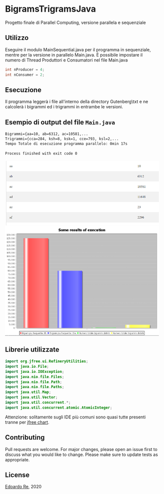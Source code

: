 # BigramsTrigramsJava
Progetto finale di Parallel Computing, versione parallela e sequenziale

## Utilizzo
Eseguire il modulo MainSequential.java per il programma in sequenziale, mentre per la versione in parallelo Main.java.
È possibile impostare il numero di Thread Produttori e Consumatori nel file Main.java
```java
int nProducer = 4;
int nConsumer = 2;
```

## Esecuzione
Il programma leggerà i file all'interno della directory Gutenberg\txt e ne calcolerà i bigrammi ed i trigrammi in entrambe le versioni.


## Esempio di output del file ```Main.java```
```
Bigrammi={aa=10, ab=6312, ac=10581,...
Trigrammi={cca=284, ksh=8, ksk=1, cce=793, ksl=2,...
Tempo Totale di esecuzione programma parallelo: 0min 17s

Process finished with exit code 0
```
![tab](https://github.com/edoardore/BigramsTrigramsJava/blob/master/tab.PNG)
![graph](https://github.com/edoardore/BigramsTrigramsJava/blob/master/graph.PNG)


## Librerie utilizzate
```java
import org.jfree.ui.RefineryUtilities;
import java.io.File;
import java.io.IOException;
import java.nio.file.Files;
import java.nio.file.Path;
import java.nio.file.Paths;
import java.util.Map;
import java.util.Vector;
import java.util.concurrent.*;
import java.util.concurrent.atomic.AtomicInteger;
```
Attenzione: solitamente sugli IDE più comuni sono quasi tutte presenti tranne per [jfree chart](https://github.com/jfree/jfreechart/releases/tag/v1.5.1).

## Contributing
Pull requests are welcome. For major changes, please open an issue first to discuss what you would like to change.
Please make sure to update tests as appropriate.


## License
[Edoardo Re](https://github.com/edoardore), 2020

